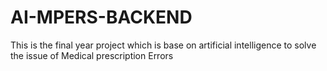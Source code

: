 # AI-MPERS-BACKEND
This is the final year project which is base on artificial intelligence to solve the issue of Medical prescription Errors

